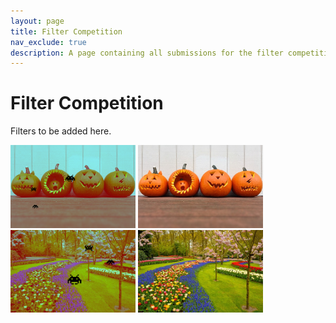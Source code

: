 ```yaml
---
layout: page
title: Filter Competition
nav_exclude: true
description: A page containing all submissions for the filter competition.
---
```


# Filter Competition

Filters to be added here.

<img src="/assets/images/filter1-1a.jpg" alt="drawing" width="200"/>
<img src="/assets/images/filter1-1b.jpg" alt="drawing" width="200"/>
<img src="/assets/images/filter1-2a.jpg" alt="drawing" width="200"/>
<img src="/assets/images/filter1-2b.jpg" alt="drawing" width="200"/>

